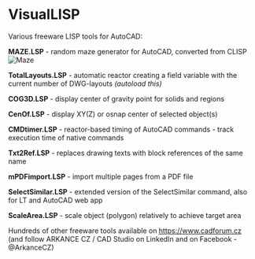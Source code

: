 # VisualLISP
Various freeware LISP tools for AutoCAD:

**MAZE.LSP** - random maze generator for AutoCAD, converted from CLISP
![Maze](https://www.cadforum.cz/img/maze.png)

**TotalLayouts.LSP** - automatic reactor creating a field variable with the current number of DWG-layouts *(autoload this)*

**COG3D.LSP** - display center of gravity point for solids and regions

**CenOf.LSP** - display XY(Z) or osnap center of selected object(s)

**CMDtimer.LSP** - reactor-based timing of AutoCAD commands - track execution time of native commands

**Txt2Ref.LSP** - replaces drawing texts with block references of the same name

**mPDFimport.LSP** - import multiple pages from a PDF file

**SelectSimilar.LSP** - extended version of the SelectSimilar command, also for LT and AutoCAD web app

**ScaleArea.LSP** - scale object (polygon) relatively to achieve target area


Hundreds of other freeware tools available on https://www.cadforum.cz
(and follow ARKANCE CZ / CAD Studio on LinkedIn and on Facebook - @ArkanceCZ)

